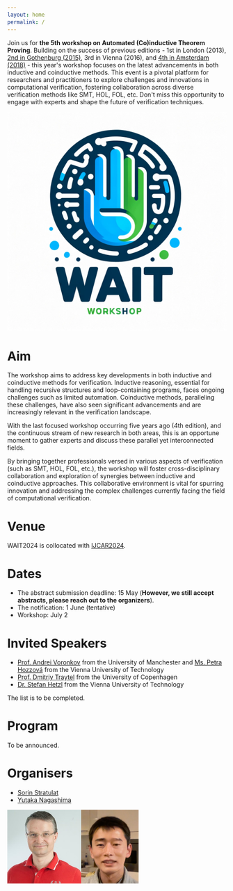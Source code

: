 ```yaml
---
layout: home
permalink: /
---
```


Join us for **the 5th workshop on Automated (Co)inductive Theorem Proving**. 
Building on the success of previous editions - 1st in London (2013), [2nd in Gothenburg (2015)](https://smallbone.se/induction/), 3rd in Vienna (2016), and [4th in Amsterdam (2018)](https://matryoshka-project.github.io/wait2018/) - 
this year's workshop focuses on the latest advancements in both inductive and coinductive methods. 
This event is a pivotal platform for researchers and practitioners to explore challenges and innovations in computational verification, 
fostering collaboration across diverse verification methods like SMT, HOL, FOL, etc. 
Don't miss this opportunity to engage with experts and shape the future of verification techniques.

![Logo](./wait2024.png)

# Aim

The workshop aims to address key developments in both inductive and coinductive methods for verification. 
Inductive reasoning, essential for handling recursive structures and loop-containing programs, faces ongoing challenges such as limited automation. 
Coinductive methods, paralleling these challenges, have also seen significant advancements and are increasingly relevant in the verification landscape.

With the last focused workshop occurring five years ago (4th edition), and the continuous stream of new research in both areas, 
this is an opportune moment to gather experts and discuss these parallel yet interconnected fields.

By bringing together professionals versed in various aspects of verification (such as SMT, HOL, FOL, etc.), 
the workshop will foster cross-disciplinary collaboration and exploration of synergies between inductive and coinductive approaches. 
This collaborative environment is vital for spurring innovation and addressing the complex challenges currently facing the field of computational verification.

# Venue

WAIT2024 is collocated with [IJCAR2024](https://merz.gitlabpages.inria.fr/2024-ijcar/).

# Dates

- The abstract submission deadline: 15 May (**However, we still accept abstracts, please reach out to the organizers**).
- The notification: 1 June (tentative)
- Workshop: July 2

# Invited Speakers
- [Prof. Andrei Voronkov](http://voronkov.com) from the University of Manchester and [Ms. Petra Hozzová](https://logic-cs.at/phd/students/petra-hozzova/) from the Vienna University of Technology
- [Prof. Dmitriy Traytel](https://traytel.bitbucket.io) from the University of Copenhagen
- [Dr. Stefan Hetzl](https://dmg.tuwien.ac.at/hetzl/) from the Vienna University of Technology

The list is to be completed.

# Program

To be announced.

# Organisers

- [Sorin Stratulat](https://members.loria.fr/SStratulat/)
- [Yutaka Nagashima](https://www.youtube.com/@unitedreasoning6567)

<div style="display: flex; align-items: center;">
  <a href="https://members.loria.fr/SStratulat/" target="_blank">
    <img src="https://raw.githubusercontent.com/WAIT2024/WAIT2024.github.io/main/image/sorin_stratulat.jpg" height="170"> <!-- Adjust margin as needed -->
  </a>
  <a href="https://www.youtube.com/@unitedreasoning6567" target="_blank">
    <img src="https://raw.githubusercontent.com/WAIT2024/WAIT2024.github.io/main/image/yutaka_nagashima.png" height="170">
  </a>
</div>
